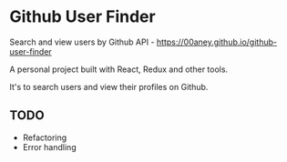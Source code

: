 # Github User Finder

Search and view users by Github API - https://00aney.github.io/github-user-finder

A personal project built with React, Redux and other tools.

It's to search users and view their profiles on Github.

## TODO
- Refactoring
- Error handling
